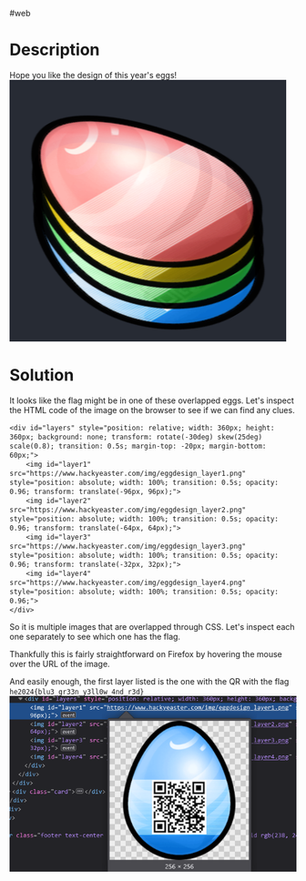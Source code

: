 #web
# Description
Hope you like the design of this year's eggs!
![](../Screenshots/Pasted%20image%2020240330200718.png)

# Solution
It looks like the flag might be in one of these overlapped eggs. Let's inspect the HTML code of the image on the browser to see if we can find any clues.
```
<div id="layers" style="position: relative; width: 360px; height: 360px; background: none; transform: rotate(-30deg) skew(25deg) scale(0.8); transition: 0.5s; margin-top: -20px; margin-bottom: 60px;">  
    <img id="layer1" src="https://www.hackyeaster.com/img/eggdesign_layer1.png" style="position: absolute; width: 100%; transition: 0.5s; opacity: 0.96; transform: translate(-96px, 96px);">  
    <img id="layer2" src="https://www.hackyeaster.com/img/eggdesign_layer2.png" style="position: absolute; width: 100%; transition: 0.5s; opacity: 0.96; transform: translate(-64px, 64px);">  
    <img id="layer3" src="https://www.hackyeaster.com/img/eggdesign_layer3.png" style="position: absolute; width: 100%; transition: 0.5s; opacity: 0.96; transform: translate(-32px, 32px);">  
    <img id="layer4" src="https://www.hackyeaster.com/img/eggdesign_layer4.png" style="position: absolute; width: 100%; transition: 0.5s; opacity: 0.96;">  
</div>
```
So it is multiple images that are overlapped through CSS. Let's inspect each one separately to see which one has the flag.

Thankfully this is fairly straightforward on Firefox by hovering the mouse over the URL of the image.

And easily enough, the first layer listed is the one with the QR with the flag `he2024{blu3_gr33n_y3ll0w_4nd_r3d}`
![](../Screenshots/Pasted%20image%2020240330201448.png)
